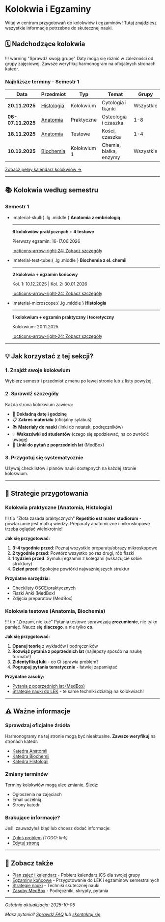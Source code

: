 # Kolokwia i Egzaminy

Witaj w centrum przygotowań do kolokwiów i egzaminów! Tutaj znajdziesz wszystkie informacje potrzebne do skutecznej nauki.

## 🗓️ Nadchodzące kolokwia

!!! warning "Sprawdź swoją grupę"
    Daty mogą się różnić w zależności od grupy zajęciowej. Zawsze weryfikuj harmonogram na oficjalnych stronach katedr.

### Najbliższe terminy - Semestr 1

| Data | Przedmiot | Typ | Temat | Grupy |
|------|-----------|-----|-------|-------|
| **20.11.2025** | [Histologia](semestr-1/histologia-kolokwia-1.md) | Kolokwium | Cytologia i tkanki | Wszystkie |
| **06-07.11.2025** | [Anatomia](semestr-1/anatomia-kolokwia-1.md) | Praktyczne | Osteologia i czaszka | 1-8 |
| **18.11.2025** | [Anatomia](semestr-1/anatomia-kolokwia-2.md) | Testowe | Kości, czaszka | 1-4 |
| **10.12.2025** | [Biochemia](semestr-1/biochemia-kolokwia-1.md) | Kolokwium 1 | Chemia, białka, enzymy | Wszystkie |

[Zobacz pełny kalendarz kolokwiów →](../plan-zajec.md)

---

## 📚 Kolokwia według semestru

### Semestr 1

<div class="grid cards" markdown>

-   :material-skull:{ .lg .middle } __Anatomia z embriologią__

    ---

    **6 kolokwiów praktycznych + 4 testowe**

    Pierwszy egzamin: 16-17.06.2026

    [:octicons-arrow-right-24: Zobacz szczegóły](semestr-1/anatomia-kolokwia-1.md)

-   :material-test-tube:{ .lg .middle } __Biochemia z el. chemii__

    ---

    **2 kolokwia + egzamin końcowy**

    Kol. 1: 10.12.2025 | Kol. 2: 30.01.2026

    [:octicons-arrow-right-24: Zobacz szczegóły](semestr-1/biochemia-kolokwia-1.md)

-   :material-microscope:{ .lg .middle } __Histologia__

    ---

    **1 kolokwium + egzamin praktyczny i teoretyczny**

    Kolokwium: 20.11.2025

    [:octicons-arrow-right-24: Zobacz szczegóły](semestr-1/histologia-kolokwia-1.md)

</div>

---

## 💡 Jak korzystać z tej sekcji?

### 1. Znajdź swoje kolokwium
Wybierz semestr i przedmiot z menu po lewej stronie lub z listy powyżej.

### 2. Sprawdź szczegóły
Każda strona kolokwium zawiera:

- 📅 **Dokładną datę i godzinę**
- 📋 **Zakres materiału** (oficjalny sylabus)
- 📚 **Materiały do nauki** (linki do notatek, podręczników)
- 💡 **Wskazówki od studentów** (czego się spodziewać, na co zwrócić uwagę)
- 🔗 **Linki do pytań z poprzednich lat** (MedBox)

### 3. Przygotuj się systematycznie
Używaj checklistów i planów nauki dostępnych na każdej stronie kolokwium.

---

## 🎯 Strategie przygotowania

### Kolokwia praktyczne (Anatomia, Histologia)

!!! tip "Złota zasada praktycznych"
    **Repetitio est mater studiorum** - powtarzanie jest matką wiedzy. Preparaty anatomiczne i mikroskopowe trzeba oglądać wielokrotnie!

**Jak się przygotować:**

1. **3-4 tygodnie przed**: Poznaj wszystkie preparaty/obrazy mikroskopowe
2. **2 tygodnie przed**: Powtórz wszystko po raz drugi, rób fiszki
3. **1 tydzień przed**: Symuluj egzamin z kolegami (wskazujcie sobie struktury)
4. **Dzień przed**: Spokojne powtórki najważniejszych struktur

**Przydatne narzędzia:**

- [Checklisty OSCE/praktycznych](../zasoby/osce-checklists.md)
- Fiszki Anki (MedBox)
- Zdjęcia preparatów (MedBox)

### Kolokwia testowe (Anatomia, Biochemia)

!!! tip "Zrozum, nie kuć"
    Pytania testowe sprawdzają **zrozumienie**, nie tylko pamięć. Naucz się **dlaczego**, a nie tylko **co**.

**Jak się przygotować:**

1. **Opanuj teorię** z wykładów i podręczników
2. **Rozwiąż pytania z poprzednich lat** (najlepszy sposób na naukę formatu!)
3. **Zidentyfikuj luki** - co Ci sprawia problem?
4. **Pogrupuj pytania tematycznie** - łatwiej zapamiętać

**Przydatne zasoby:**

- [Pytania z poprzednich lat (MedBox)](../zasoby/medbox/semestr-1.md)
- [Strategie nauki do LEK](../egzaminy/strategie.md) - te same techniki działają na kolokwiach!

---

## ⚠️ Ważne informacje

### Sprawdzaj oficjalne źródła

Harmonogramy na tej stronie mogą być nieaktualne. **Zawsze weryfikuj** na stronach katedr:

- [Katedra Anatomii](http://anatomia.cm-uj.krakow.pl/)
- [Katedra Biochemii](http://biochemia.cm-uj.krakow.pl/)
- [Katedra Histologii](http://histologia.cm-uj.krakow.pl/)

### Zmiany terminów

Terminy kolokwiów mogą ulec zmianie. Śledź:

- Ogłoszenia na zajęciach
- Email uczelnią
- Strony katedr

### Brakujące informacje?

Jeśli zauważyłeś błąd lub chcesz dodać informacje:

- [Zgłoś problem](https://github.com/yourusername/cmuj-wiki/issues) *(TODO: link)*
- [Edytuj stronę](../jak-edytowac.md)

---

## 📖 Zobacz także

- [Plan zajęć i kalendarz](../plan-zajec.md) - Pobierz kalendarz ICS dla swojej grupy
- [Egzaminy końcowe](../egzaminy/index.md) - Przygotowanie do LEK i egzaminów semestralnych
- [Strategie nauki](../egzaminy/strategie.md) - Techniki skutecznej nauki
- [Zasoby MedBox](../zasoby/medbox/semestr-1.md) - Podręczniki, skrypty, pytania

---

*Ostatnia aktualizacja: 2025-10-05*

*Masz pytania? [Sprawdź FAQ](../faq.md) lub [skontaktuj się](../legal.md#kontakt)*
